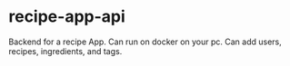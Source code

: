 # recipe-app-api
Backend for a recipe App.
Can run on docker on your pc.
Can add users, recipes, ingredients, and tags.
